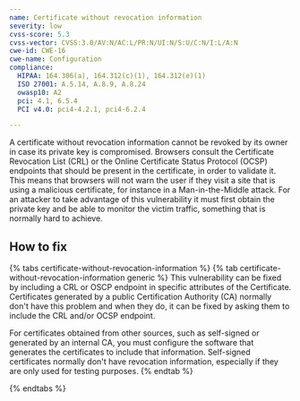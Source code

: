 ```yaml
---
name: Certificate without revocation information
severity: low
cvss-score: 5.3
cvss-vector: CVSS:3.0/AV:N/AC:L/PR:N/UI:N/S:U/C:N/I:L/A:N
cwe-id: CWE-16
cwe-name: Configuration
compliance:
  HIPAA: 164.306(a), 164.312(c)(1), 164.312(e)(1)
  ISO 27001: A.5.14, A.8.9, A.8.24
  owasp10: A2
  pci: 4.1, 6.5.4
  PCI v4.0: pci4-4.2.1, pci4-6.2.4

---            
```


A certificate without revocation information cannot be revoked by its owner in case its private key is compromised. Browsers consult the Certificate Revocation List (CRL) or the Online Certificate Status Protocol (OCSP) endpoints that should be present in the certificate, in order to validate it. 
This means that browsers will not warn the user if they visit a site that is using a malicious certificate, for instance in a Man-in-the-Middle attack. 
For an attacker to take advantage of this vulnerability it must first obtain the private key and be able to monitor the victim traffic, something that is normally hard to achieve.

## How to fix

{% tabs certificate-without-revocation-information %}
{% tab certificate-without-revocation-information generic %}
This vulnerability can be fixed by including a CRL or OSCP endpoint in specific attributes of the Certificate. Certificates generated by a public Certification Authority (CA) normally don't have this problem and when they do, it can be fixed by asking them to include the CRL and/or OCSP endpoint.

For certificates obtained from other sources, such as self-signed or generated by an internal CA, you must configure the software that generates the certificates to include that information.
Self-signed certificates normally don't have revocation information, especially if they are only used for testing purposes.
{% endtab %}

{% endtabs %}
